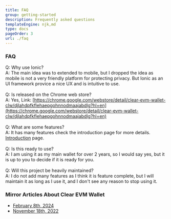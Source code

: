 ```yaml
---
title: FAQ
group: getting-started
description: Frequently asked questions
templateEngine: njk,md
type: docs
pageOrder: 3
url: ./faq
---
```


### FAQ

Q: Why use Ionic?
<br/>
A: The main idea was to extended to mobile, but I dropped the idea as mobile is not a very friendly platform for protecting privacy.
But Ionic as an UI framework provice a nice UX and is intuitive to use.
<br/><br/>
Q: Is released on the Chrome web store?
<br/>
A: Yes, Link: [https://chrome.google.com/webstore/detail/clear-evm-wallet-clw/djlahdpfkflehaepgohnnodmaajabdlg?hl=en](https://chrome.google.com/webstore/detail/clear-evm-wallet-clw/djlahdpfkflehaepgohnnodmaajabdlg?hl=en)
<br/><br/>
Q: What are some features?
<br/>
A: It has many features check the introduction page for more details. [Introduction](/docs/) page.
<br/><br/>
Q: Is this ready to use?
<br/>
A: I am using it as my main wallet for over 2 years, so I would say yes, but it is up to you to decide if it is ready for you.
<br/><br/>
Q: Will this project be heavily maintained?
<br/>
A: I do not add many features as I think it is feature complete, but I will maintain it as long as I use it, and I don't see any reason to stop using it.

### Mirror Articles About Clear EVM Wallet

 
<ul class="pb-4">
<li><a href="https://mirror.xyz/andrei0x309.eth/9nc8UXrGIGOvz694ZY2gouS1JM9L8-Z8ITLNtirqD6Q">February 8th, 2024</a></li>
<li><a href="https://mirror.xyz/andrei0x309.eth/9nc8UXrGIGOvz694ZY2gouS1JM9L8-Z8ITLNtirqD6Q">November 18th, 2022</a></li>
</ul>
 
